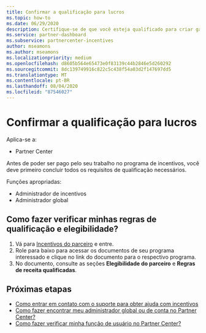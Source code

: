 ```yaml
---
title: Confirmar a qualificação para lucros
ms.topic: how-to
ms.date: 06/29/2020
description: Certifique-se de que você esteja qualificado para criar ganhos e seja pago sob o programa incentivos.
ms.service: partner-dashboard
ms.subservice: partnercenter-incentives
author: mseamons
ms.author: mseamons
ms.localizationpriority: medium
ms.openlocfilehash: d8605b564e65473e0f83139c44b2846e5d260292
ms.sourcegitcommit: 8dc139749916c822c5c438f54a03d2f147697dd5
ms.translationtype: MT
ms.contentlocale: pt-BR
ms.lasthandoff: 08/04/2020
ms.locfileid: "87546027"
---
```

# <a name="confirm-your-earnings-eligibility"></a>Confirmar a qualificação para lucros

Aplica-se a:

- Partner Center

Antes de poder ser pago pelo seu trabalho no programa de incentivos, você deve primeiro concluir todos os requisitos de qualificação necessários.

Funções apropriadas:

- Administrador de incentivos
- Administrador global

## <a name="how-do-i-check-my-earning-eligibility-and-revenue-rules"></a>Como fazer verificar minhas regras de qualificação e elegibilidade?

1. Vá para [Incentivos do parceiro](https://partner.microsoft.com/membership/partner-incentives) e entre.
2. Role para baixo para acessar os documentos de seu programa interessado e clique no link do documento para o respectivo programa.
3. No documento, consulte as seções **Elegibilidade do parceiro** e **Regras de receita qualificadas**.

## <a name="next-steps"></a>Próximas etapas

- [Como entrar em contato com o suporte para obter ajuda com incentivos](https://support.microsoft.com/help/4014850)
- [Como fazer encontrar meu administrador global ou de conta no Partner Center?](https://support.microsoft.com/help/4534519)
- [Como fazer verificar minha função de usuário no Partner Center?](https://support.microsoft.com/help/4534700)

